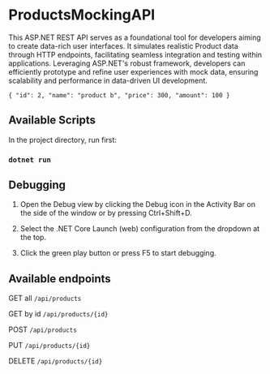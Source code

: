 # ProductsMockingAPI

This ASP.NET REST API serves as a foundational tool for developers aiming to create data-rich user interfaces. It simulates realistic Product data through HTTP endpoints, facilitating seamless integration and testing within applications. Leveraging ASP.NET's robust framework, developers can efficiently prototype and refine user experiences with mock data, ensuring scalability and performance in data-driven UI development.

`{
    "id": 2,
    "name": "product b",
    "price": 300,
    "amount": 100
}`

## Available Scripts

In the project directory, run first:

### `dotnet run`

## Debugging

1. Open the Debug view by clicking the Debug icon in the Activity Bar on the side of the window or by pressing Ctrl+Shift+D.

2. Select the .NET Core Launch (web) configuration from the dropdown at the top.

3. Click the green play button or press F5 to start debugging.

## Available endpoints

GET all `/api​/products`

GET by id `​/api​/products/{id}`

POST `​/api​/products`

PUT `/api​/products/{id}`

DELETE `/api​/products/{id}`
